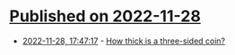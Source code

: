 # [Published on 2022-11-28](index.md)

* [2022-11-28, 17:47:17](https://news.ycombinator.com/item?id=33776796) - [How thick is a three-sided coin?](https://jasmcole.com/2022/09/25/flipping-out/)
